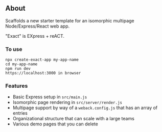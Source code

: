 ## About

Scaffolds a new starter template for an isomorphic multipage Node/Express/React
web app.

"Exact" is EXpress + reACT.

### To use

    npx create-exact-app my-app-name
    cd my-app-name
    npm run dev
    https://localhost:3000 in browser

### Features

* Basic Express setup in `src/main.js`
* Isomorphic page rendering in `src/server/render.js`
* Multipage support by way of a `weback.config.js` that has an array of entries
* Organizational structure that can scale with a large teams
* Various demo pages that you can delete
